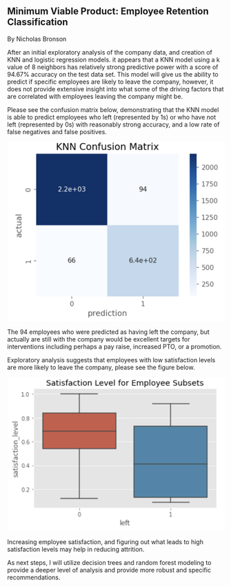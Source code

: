 ## Minimum Viable Product: Employee Retention Classification

By Nicholas Bronson

After an initial exploratory analysis of the company data, and creation of KNN and logistic regression models. it appears that a KNN model using a k value of 8 neighbors has relatively strong predictive power with a score of 94.67% accuracy on the test data set. This model will give us the ability to predict if specific employees are likely to leave the company, however, it does not provide extensive insight into what some of the driving factors that are correlated with employees leaving the company might be. 

Please see the confusion matrix below, demonstrating that the KNN model is able to predict employees who left (represented by 1s) or who have not left (represented by 0s) with reasonably strong accuracy, and a low rate of false negatives and false positives.

![Image1](https://github.com/bronsonnh/Classification_Repo/blob/main/KNN_Confusion.png)


The 94 employees who were predicted as having left the company, but actually are still with the company would be excellent targets for interventions including perhaps a pay raise, increased PTO, or a promotion.  

Exploratory analysis suggests that employees with low satisfaction levels are more likely to leave the company, please see the figure below.

![Image2](https://github.com/bronsonnh/Classification_Repo/blob/main/Boxplot_Satisfaction.png)

Increasing employee satisfaction, and figuring out what leads to high satisfaction levels may help in reducing attrition. 

As next steps, I will utilize decision trees and random forest modeling to provide a deeper level of analysis and provide more robust and specific recommendations. 
